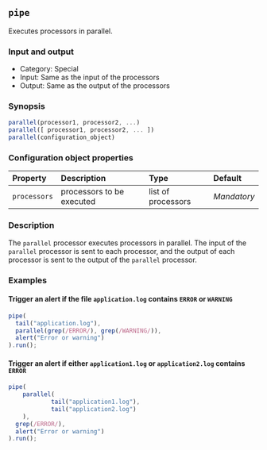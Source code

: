 ## `pipe`

Executes processors in parallel.

### Input and output

* Category: Special
* Input: Same as the input of the processors
* Output: Same as the output of the processors

### Synopsis

```js
parallel(processor1, processor2, ...)
parallel([ processor1, processor2, ... ])
parallel(configuration_object)
```
### Configuration object properties

| Property | Description | Type | Default |
| :--- | :--- | :--- | :--- |
| `processors` | processors to be executed | list of processors | *Mandatory* | 

### Description

The `parallel` processor executes processors in parallel. The input of the `parallel` processor is sent to 
each processor, and the output of each processor is sent to the output of the `parallel` processor. 

### Examples

#### Trigger an alert if the file `application.log` contains `ERROR` or `WARNING`

```js
pipe(
  tail("application.log"), 
  parallel(grep(/ERROR/), grep(/WARNING/)), 
  alert("Error or warning")
).run();
```

#### Trigger an alert if either `application1.log` or `application2.log` contains `ERROR`

```js
pipe(
	parallel(
			tail("application1.log"),
			tail("application2.log")
	),
  grep(/ERROR/), 
  alert("Error or warning")
).run();
```
